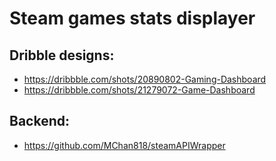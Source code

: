 # Steam games stats displayer

## Dribble designs:
- https://dribbble.com/shots/20890802-Gaming-Dashboard
- https://dribbble.com/shots/21279072-Game-Dashboard

## Backend:
- https://github.com/MChan818/steamAPIWrapper